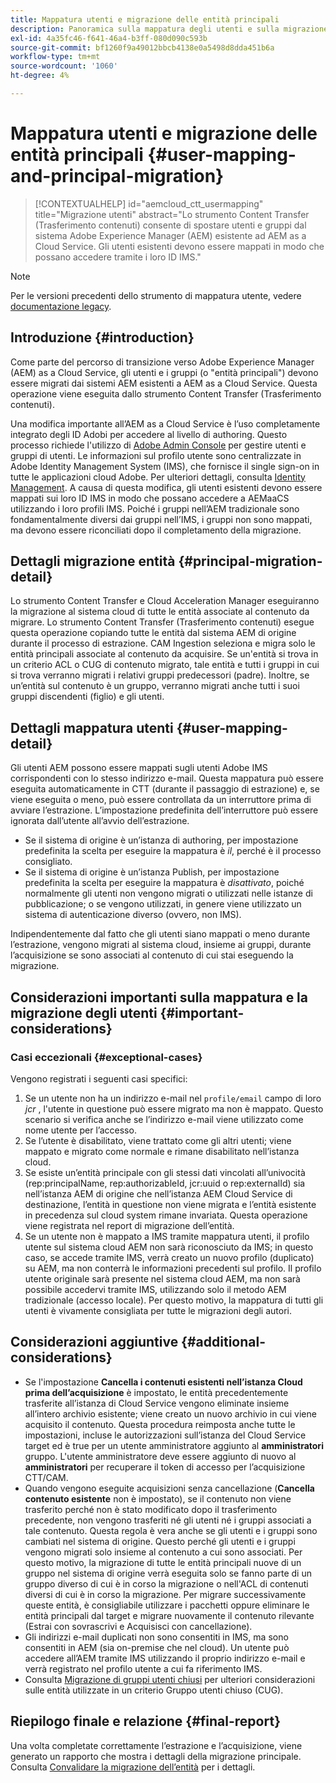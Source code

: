 ```yaml
---
title: Mappatura utenti e migrazione delle entità principali
description: Panoramica sulla mappatura degli utenti e sulla migrazione delle entità in AEM as a Cloud Service.
exl-id: 4a35fc46-f641-46a4-b3ff-080d090c593b
source-git-commit: bf1260f9a49012bbcb4138e0a5498d8dda451b6a
workflow-type: tm+mt
source-wordcount: '1060'
ht-degree: 4%

---
```


# Mappatura utenti e migrazione delle entità principali {#user-mapping-and-principal-migration}

>[!CONTEXTUALHELP]
>id="aemcloud_ctt_usermapping"
>title="Migrazione utenti"
>abstract="Lo strumento Content Transfer (Trasferimento contenuti) consente di spostare utenti e gruppi dal sistema Adobe Experience Manager (AEM) esistente ad AEM as a Cloud Service. Gli utenti esistenti devono essere mappati in modo che possano accedere tramite i loro ID IMS."

>[!NOTE]
>Per le versioni precedenti dello strumento di mappatura utente, vedere [documentazione legacy](/help/journey-migration/content-transfer-tool/user-mapping-tool-legacy/considerations-user-mapping-tool-legacy.md).

## Introduzione {#introduction}

Come parte del percorso di transizione verso Adobe Experience Manager (AEM) as a Cloud Service, gli utenti e i gruppi (o &quot;entità principali&quot;) devono essere migrati dai sistemi AEM esistenti a AEM as a Cloud Service. Questa operazione viene eseguita dallo strumento Content Transfer (Trasferimento contenuti).

Una modifica importante all’AEM as a Cloud Service è l’uso completamente integrato degli ID Adobi per accedere al livello di authoring. Questo processo richiede l&#39;utilizzo di [Adobe Admin Console](https://helpx.adobe.com/it/enterprise/using/admin-console.html) per gestire utenti e gruppi di utenti. Le informazioni sul profilo utente sono centralizzate in Adobe Identity Management System (IMS), che fornisce il single sign-on in tutte le applicazioni cloud Adobe. Per ulteriori dettagli, consulta [Identity Management](https://experienceleague.adobe.com/docs/experience-manager-cloud-service/content/overview/what-is-new-and-different.html#identity-management). A causa di questa modifica, gli utenti esistenti devono essere mappati sui loro ID IMS in modo che possano accedere a AEMaaCS utilizzando i loro profili IMS. Poiché i gruppi nell’AEM tradizionale sono fondamentalmente diversi dai gruppi nell’IMS, i gruppi non sono mappati, ma devono essere riconciliati dopo il completamento della migrazione.

## Dettagli migrazione entità {#principal-migration-detail}

Lo strumento Content Transfer e Cloud Acceleration Manager eseguiranno la migrazione al sistema cloud di tutte le entità associate al contenuto da migrare. Lo strumento Content Transfer (Trasferimento contenuti) esegue questa operazione copiando tutte le entità dal sistema AEM di origine durante il processo di estrazione. CAM Ingestion seleziona e migra solo le entità principali associate al contenuto da acquisire. Se un&#39;entità si trova in un criterio ACL o CUG di contenuto migrato, tale entità e tutti i gruppi in cui si trova verranno migrati i relativi gruppi predecessori (padre). Inoltre, se un’entità sul contenuto è un gruppo, verranno migrati anche tutti i suoi gruppi discendenti (figlio) e gli utenti.

## Dettagli mappatura utenti {#user-mapping-detail}

Gli utenti AEM possono essere mappati sugli utenti Adobe IMS corrispondenti con lo stesso indirizzo e-mail. Questa mappatura può essere eseguita automaticamente in CTT (durante il passaggio di estrazione) e, se viene eseguita o meno, può essere controllata da un interruttore prima di avviare l’estrazione. L’impostazione predefinita dell’interruttore può essere ignorata dall’utente all’avvio dell’estrazione.

* Se il sistema di origine è un’istanza di authoring, per impostazione predefinita la scelta per eseguire la mappatura è _il_, perché è il processo consigliato.
* Se il sistema di origine è un’istanza Publish, per impostazione predefinita la scelta per eseguire la mappatura è _disattivato_, poiché normalmente gli utenti non vengono migrati o utilizzati nelle istanze di pubblicazione; o se vengono utilizzati, in genere viene utilizzato un sistema di autenticazione diverso (ovvero, non IMS).

Indipendentemente dal fatto che gli utenti siano mappati o meno durante l’estrazione, vengono migrati al sistema cloud, insieme ai gruppi, durante l’acquisizione se sono associati al contenuto di cui stai eseguendo la migrazione.

## Considerazioni importanti sulla mappatura e la migrazione degli utenti {#important-considerations}

### Casi eccezionali {#exceptional-cases}

Vengono registrati i seguenti casi specifici:

1. Se un utente non ha un indirizzo e-mail nel `profile/email` campo di loro *jcr* , l&#39;utente in questione può essere migrato ma non è mappato. Questo scenario si verifica anche se l’indirizzo e-mail viene utilizzato come nome utente per l’accesso.
2. Se l’utente è disabilitato, viene trattato come gli altri utenti; viene mappato e migrato come normale e rimane disabilitato nell’istanza cloud.
3. Se esiste un’entità principale con gli stessi dati vincolati all’univocità (rep:principalName, rep:authorizableId, jcr:uuid o rep:externalId) sia nell’istanza AEM di origine che nell’istanza AEM Cloud Service di destinazione, l’entità in questione non viene migrata e l’entità esistente in precedenza sul cloud system rimane invariata. Questa operazione viene registrata nel report di migrazione dell’entità.
4. Se un utente non è mappato a IMS tramite mappatura utenti, il profilo utente sul sistema cloud AEM non sarà riconosciuto da IMS; in questo caso, se accede tramite IMS, verrà creato un nuovo profilo (duplicato) su AEM, ma non conterrà le informazioni precedenti sul profilo. Il profilo utente originale sarà presente nel sistema cloud AEM, ma non sarà possibile accedervi tramite IMS, utilizzando solo il metodo AEM tradizionale (accesso locale). Per questo motivo, la mappatura di tutti gli utenti è vivamente consigliata per tutte le migrazioni degli autori.

## Considerazioni aggiuntive {#additional-considerations}

* Se l&#39;impostazione **Cancella i contenuti esistenti nell’istanza Cloud prima dell’acquisizione** è impostato, le entità precedentemente trasferite all’istanza di Cloud Service vengono eliminate insieme all’intero archivio esistente; viene creato un nuovo archivio in cui viene acquisito il contenuto. Questa procedura reimposta anche tutte le impostazioni, incluse le autorizzazioni sull’istanza del Cloud Service target ed è true per un utente amministratore aggiunto al **amministratori** gruppo. L&#39;utente amministratore deve essere aggiunto di nuovo al **amministratori** per recuperare il token di accesso per l’acquisizione CTT/CAM.
* Quando vengono eseguite acquisizioni senza cancellazione (**Cancella contenuto esistente** non è impostato), se il contenuto non viene trasferito perché non è stato modificato dopo il trasferimento precedente, non vengono trasferiti né gli utenti né i gruppi associati a tale contenuto. Questa regola è vera anche se gli utenti e i gruppi sono cambiati nel sistema di origine. Questo perché gli utenti e i gruppi vengono migrati solo insieme al contenuto a cui sono associati. Per questo motivo, la migrazione di tutte le entità principali nuove di un gruppo nel sistema di origine verrà eseguita solo se fanno parte di un gruppo diverso di cui è in corso la migrazione o nell&#39;ACL di contenuti diversi di cui è in corso la migrazione. Per migrare successivamente queste entità, è consigliabile utilizzare i pacchetti oppure eliminare le entità principali dal target e migrare nuovamente il contenuto rilevante (Estrai con sovrascrivi e Acquisisci con cancellazione).
* Gli indirizzi e-mail duplicati non sono consentiti in IMS, ma sono consentiti in AEM (sia on-premise che nel cloud). Un utente può accedere all’AEM tramite IMS utilizzando il proprio indirizzo e-mail e verrà registrato nel profilo utente a cui fa riferimento IMS.
* Consulta [Migrazione di gruppi utenti chiusi](/help/journey-migration/content-transfer-tool/using-content-transfer-tool/closed-user-groups-migration.md) per ulteriori considerazioni sulle entità utilizzate in un criterio Gruppo utenti chiuso (CUG).

## Riepilogo finale e relazione {#final-report}

Una volta completate correttamente l’estrazione e l’acquisizione, viene generato un rapporto che mostra i dettagli della migrazione principale. Consulta [Convalidare la migrazione dell’entità](/help/journey-migration/content-transfer-tool/using-content-transfer-tool/validating-content-transfers.md#how-to-validate-principal-migration) per i dettagli.
